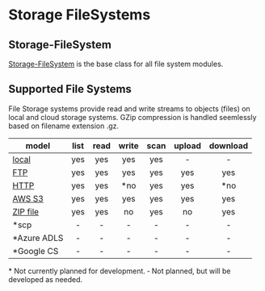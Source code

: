 # Storage FileSystems

## Storage-FileSystem

[Storage-FileSystem](storage-filesystem.md) is the base class for all file system modules.

## Supported File Systems

File Storage systems provide read and write streams to objects (files) on local and cloud storage systems.
GZip compression is handled seemlessly based on filename extension .gz.

| model        | list  | read  | write | scan  | upload | download |
| ------------ | :---: | :---: | :---: | :---: | :---:  |   :---:  |
| [local](fs-filesystem.md)        |  yes  |  yes  |  yes  |  yes  |   -    |     -    |
| [FTP](ftp-filesystem.md)          |  yes  |  yes  |  yes  |  yes  |  yes   |    yes   |
| [HTTP](http-filesystem.md)         |  yes  |  yes  |  \*no |  yes  |  yes   |   \*no   |
| [AWS S3](s3-filesystem.md)       |  yes  |  yes  |  yes  |  yes  |  yes   |    yes   |
| [ZIP file](zip-filesystem.md)     |  yes  |  yes  |  no   |  yes  |  no    |    yes   |
| \*scp        |   -   |   -   |   -   |   -   |   -    |     -    |
| \*Azure ADLS |   -   |   -   |   -   |   -   |   -    |     -    |
| \*Google CS  |   -   |   -   |   -   |   -   |   -    |     -    |

\* Not currently planned for development.
&dash; Not planned, but will be developed as needed.
